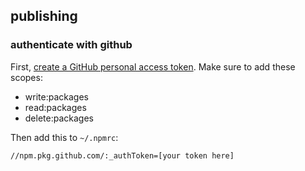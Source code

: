 ## publishing

### authenticate with github

First, [create a GitHub personal access token](https://github.com/settings/tokens/new). Make sure to add these scopes:

- write:packages
- read:packages
- delete:packages

Then add this to `~/.npmrc`:

```
//npm.pkg.github.com/:_authToken=[your token here]
```
